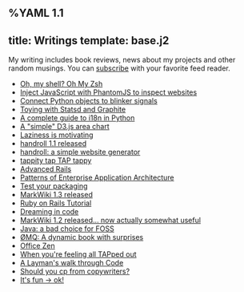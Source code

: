 %YAML 1.1
---
title: Writings
template: base.j2
---
My writing includes book reviews, news about my projects and other random
musings. You can [subscribe](/feed.xml) with your favorite feed reader.

* [Oh, my shell? Oh My Zsh](/2015/oh-my-zsh.html)
* [Inject JavaScript with PhantomJS to inspect websites](/2015/phantomjs.html)
* [Connect Python objects to blinker signals](/2015/blinker.html)
* [Toying with Statsd and Graphite](/2015/statsd-graphite.html)
* [A complete guide to i18n in Python](/2015/i18n.html)
* [A "simple" D3.js area chart](/2015/d3js-area-chart.html)
* [Laziness is motivating](/2014/laziness.html)
* [handroll 1.1 released](/2014/handroll-1-1-released.html)
* [handroll: a simple website generator](/2014/handroll-website-generator.html)
* [tappity tap TAP tappy](/2014/tappy.html)
* [Advanced Rails](/2014/advanced-rails.html)
* [Patterns of Enterprise Application
  Architecture](/2014/patterns-of-enterprise-application-architecture.html)
* [Test your packaging](/2013/test-your-packaging.html)
* [MarkWiki 1.3 released](/2013/markwiki-1-3-released.html)
* [Ruby on Rails Tutorial](/2013/ruby-on-rails-tutorial.html)
* [Dreaming in code](/2013/dreaming-in-code.html)
* [MarkWiki 1.2 released... now actually somewhat
  useful](/2013/markwiki-1-2-released.html)
* [Java: a bad choice for FOSS](/2013/java-a-bad-choice-for-foss.html)
* [ØMQ: A dynamic book with surprises](/2013/zeromq.html)
* [Office Zen](/2013/office-zen.html)
* [When you're feeling all TAPped out](/2013/all-tapped-out.html)
* [A Layman's walk through Code](/2013/a-laymans-walk-through-code.html)
* [Should you cp from copywriters?](/2013/should-you-cp-from-copywriters.html)
* [It's fun -> ok!](/2013/its-fun-ok.html)
